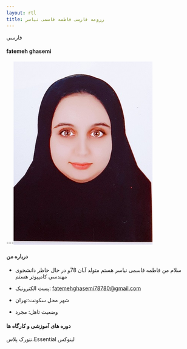 ```yaml
---
layout: rtl
title: رزومه فارسی فاطمه قاسمی نیاسر 
---
```




فارسی
#### fatemeh ghasemi 
---<img src="pic.jpeg">
#### درباره من 
+ سلام من فاطمه قاسمی نیاسر هستم متولد آبان 78و در حال حاظر دانشجوی مهندسی کامپیوتر هستم

+ پست الکترونیک: fatemehghasemi78780@gmail.com

+ شهر محل سکونت:تهران 

+ وضعیت تاهل: مجرد

#### دوره های آموزشی و کارگاه ها

نتورک پلاس،Essential لینوکس

